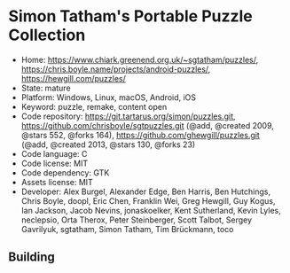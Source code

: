 # Simon Tatham's Portable Puzzle Collection

- Home: https://www.chiark.greenend.org.uk/~sgtatham/puzzles/, https://chris.boyle.name/projects/android-puzzles/, https://hewgill.com/puzzles/
- State: mature
- Platform: Windows, Linux, macOS, Android, iOS
- Keyword: puzzle, remake, content open
- Code repository: https://git.tartarus.org/simon/puzzles.git, https://github.com/chrisboyle/sgtpuzzles.git (@add, @created 2009, @stars 552, @forks 164), https://github.com/ghewgill/puzzles.git (@add, @created 2013, @stars 130, @forks 23)
- Code language: C
- Code license: MIT
- Code dependency: GTK
- Assets license: MIT
- Developer: Alex Burgel, Alexander Edge, Ben Harris, Ben Hutchings, Chris Boyle, doopl, Eric Chen, Franklin Wei, Greg Hewgill, Guy Kogus, Ian Jackson, Jacob Nevins, jonaskoelker, Kent Sutherland, Kevin Lyles, neclepsio, Orta Therox, Peter Steinberger, Scott Talbot, Sergey Gavrilyuk, sgtatham, Simon Tatham, Tim Brückmann, toco

## Building
